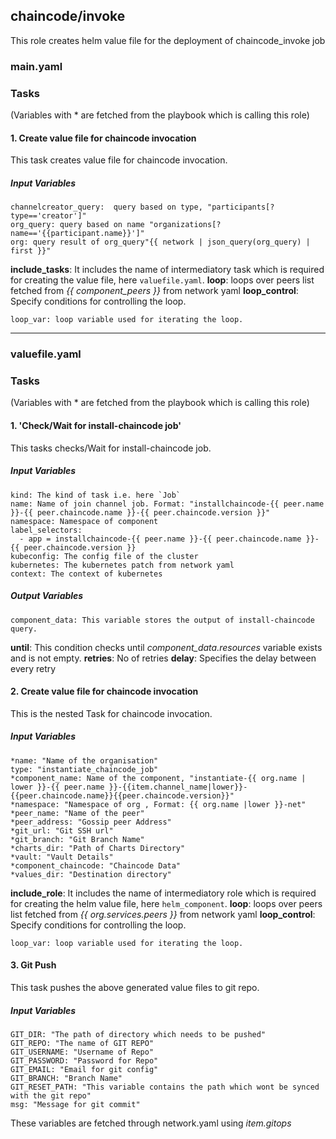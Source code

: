 
## chaincode/invoke
This role creates helm value file for the deployment of chaincode_invoke job
### main.yaml
### Tasks
(Variables with * are fetched from the playbook which is calling this role)
#### 1. Create value file for chaincode invocation
This task creates value file for chaincode invocation.
##### Input Variables

    channelcreator_query:  query based on type, "participants[?type=='creator']"
    org_query: query based on name "organizations[?name=='{{participant.name}}']"
    org: query result of org_query"{{ network | json_query(org_query) | first }}"
**include_tasks**: It includes the name of intermediatory task which is required for creating the value file, here `valuefile.yaml`.
**loop**: loops over peers list fetched from *{{ component_peers }}* from network yaml
**loop_control**: Specify conditions for controlling the loop.
                
    loop_var: loop variable used for iterating the loop.

-------
### valuefile.yaml
### Tasks
(Variables with * are fetched from the playbook which is calling this role)

#### 1. 'Check/Wait for install-chaincode job'
This tasks checks/Wait for install-chaincode job.

##### Input Variables

    kind: The kind of task i.e. here `Job`
    name: Name of join channel job. Format: "installchaincode-{{ peer.name }}-{{ peer.chaincode.name }}-{{ peer.chaincode.version }}"
    namespace: Namespace of component
    label_selectors:
      - app = installchaincode-{{ peer.name }}-{{ peer.chaincode.name }}-{{ peer.chaincode.version }}
    kubeconfig: The config file of the cluster
    kubernetes: The kubernetes patch from network yaml
    context: The context of kubernetes

##### Output Variables

    component_data: This variable stores the output of install-chaincode query.
	
  **until**: This condition checks until *component_data.resources* variable exists and is not empty.
  **retries**: No of retries
  **delay**: Specifies the delay between every retry
  

#### 2. Create value file for chaincode invocation
This is the nested Task for chaincode invocation.
##### Input Variables

    *name: "Name of the organisation"
    type: "instantiate_chaincode_job"
    *component_name: Name of the component, "instantiate-{{ org.name | lower }}-{{ peer.name }}-{{item.channel_name|lower}}-{{peer.chaincode.name}}{{peer.chaincode.version}}"
    *namespace: "Namespace of org , Format: {{ org.name |lower }}-net"
    *peer_name: "Name of the peer"
    *peer_address: "Gossip peer Address"    
    *git_url: "Git SSH url"
    *git_branch: "Git Branch Name"
    *charts_dir: "Path of Charts Directory"
    *vault: "Vault Details"
    *component_chaincode: "Chaincode Data"
    *values_dir: "Destination directory"
**include_role**: It includes the name of intermediatory role which is required for creating the helm value file, here `helm_component`.
**loop**: loops over peers list fetched from *{{ org.services.peers }}* from network yaml
**loop_control**: Specify conditions for controlling the loop.
                
    loop_var: loop variable used for iterating the loop.


#### 3. Git Push
This task pushes the above generated value files to git repo.
##### Input Variables
    GIT_DIR: "The path of directory which needs to be pushed"
    GIT_REPO: "The name of GIT REPO"
    GIT_USERNAME: "Username of Repo"
    GIT_PASSWORD: "Password for Repo"
    GIT_EMAIL: "Email for git config"
    GIT_BRANCH: "Branch Name"
    GIT_RESET_PATH: "This variable contains the path which wont be synced with the git repo"
    msg: "Message for git commit"
These variables are fetched through network.yaml using *item.gitops*
